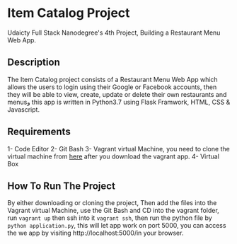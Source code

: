 # Item Catalog Project

Udaicty Full Stack Nanodegree's 4th Project, Building a Restaurant Menu Web App.

## Description

The Item Catalog project consists of a Restaurant Menu Web App which allows the users to login using their Google or Facebook accounts, then they will be able to view, create, update or delete their own restaurants and menusو this app is written in Python3.7 using Flask Framwork, HTML, CSS & Javascript.

## Requirements

1- Code Editor
2- Git Bash
3- Vagrant virtual Machine, you need to clone the virtual machine from [here](https://github.com/udacity/fullstack-nanodegree-vm.) after you download the vagrant app.
4- Virtual Box
  
  ## How To Run The Project
  
  By either downloading or cloning the project,
  Then add the files into the Vagrant virtual Machine, use the Git Bash and CD into the vagrant folder, run `vagrant up` then ssh into it
  `vagrant ssh`, then run the python file by `python application.py`, this will let app work on port 5000, you can access the we app by visiting http://localhost:5000/in your browser.
